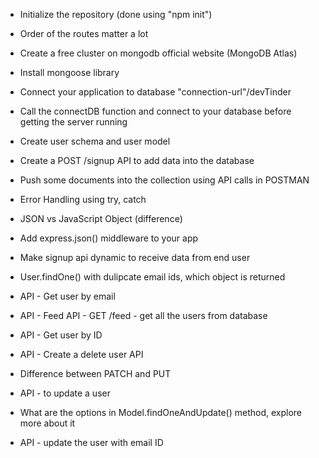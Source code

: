 
 - Initialize the repository (done using "npm init")
 - Order of the routes matter a lot


 - Create a free cluster on mongodb official website (MongoDB Atlas)
 - Install mongoose library
 - Connect your application to database "connection-url"/devTinder 
 - Call the connectDB function and connect to your database before getting the server running
 - Create user schema and user model
 - Create a POST /signup API to add data into the database
 - Push some documents into the collection using API calls in POSTMAN
 - Error Handling using try, catch

 - JSON vs JavaScript Object (difference)
 - Add express.json() middleware to your app
 - Make signup api dynamic to receive data from end user
 - User.findOne() with dulipcate email ids, which object is returned
 - API - Get user by email
 - API - Feed API - GET /feed - get all the users from database
 - API - Get user by ID
 - API - Create a delete user API
 - Difference between PATCH and PUT
 - API - to update a user
 - What are the options in Model.findOneAndUpdate() method, explore more about it
 - API - update the user with email ID